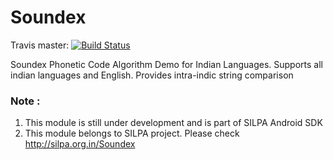 Soundex
=======

Travis master: [![Build Status](https://travis-ci.org/SujithVadakkepat/sdk-soundex.svg?branch=master)](https://travis-ci.org/SujithVadakkepat/sdk-soundex)

Soundex Phonetic Code Algorithm Demo for Indian Languages. Supports all indian languages and English. Provides intra-indic string comparison

### Note :
1. This module is still under development and is part of SILPA Android SDK
2. This module belongs to SILPA project. Please check http://silpa.org.in/Soundex
